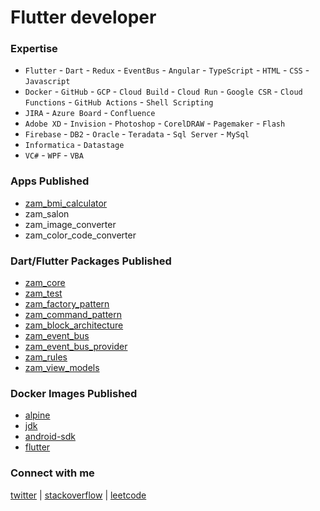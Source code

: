 # Flutter developer

### Expertise
- `Flutter` - `Dart` - `Redux` - `EventBus` - `Angular` - `TypeScript` - `HTML` - `CSS` - `Javascript`
- `Docker` - `GitHub` - `GCP` - `Cloud Build` - `Cloud Run` - `Google CSR` - `Cloud Functions` - `GitHub Actions` - `Shell Scripting`
- `JIRA` - `Azure Board` - `Confluence`
- `Adobe XD` - `Invision` - `Photoshop` - `CorelDRAW` - `Pagemaker` - `Flash`
- `Firebase` - `DB2` - `Oracle` - `Teradata` - `Sql Server` - `MySql`
- `Informatica` - `Datastage`
- `VC#` - `WPF` - `VBA`


### Apps Published
- [zam_bmi_calculator](https://play.google.com/store/apps/details?id=com.zamstation.zam_bmi_calculator)
- zam_salon
- zam_image_converter
- zam_color_code_converter

### Dart/Flutter Packages Published
- [zam_core](https://pub.dev/packages/zam_core)
- [zam_test](https://pub.dev/packages/zam_test)
- [zam_factory_pattern](https://pub.dev/packages/zam_factory_pattern)
- [zam_command_pattern](https://pub.dev/packages/zam_command_pattern)
- [zam_block_architecture](https://pub.dev/packages/zam_block_architecture)
- [zam_event_bus](https://pub.dev/packages/zam_event_bus)
- [zam_event_bus_provider](https://pub.dev/packages/zam_event_bus_provider)
- [zam_rules](https://pub.dev/packages/zam_rules)
- [zam_view_models](https://pub.dev/packages/zam_view_models)

### Docker Images Published
- [alpine](https://hub.docker.com/r/zamstation/alpine)
- [jdk](https://hub.docker.com/r/zamstation/jdk)
- [android-sdk](https://hub.docker.com/r/zamstation/android-sdk)
- [flutter](https://hub.docker.com/r/zamstation/flutter)

### Connect with me
[twitter](https://twitter.com/amsakanna) | 
[stackoverflow](https://stackoverflow.com/users/272539/amsakanna) | 
[leetcode](https://www.leetcode.com/amsakanna)
